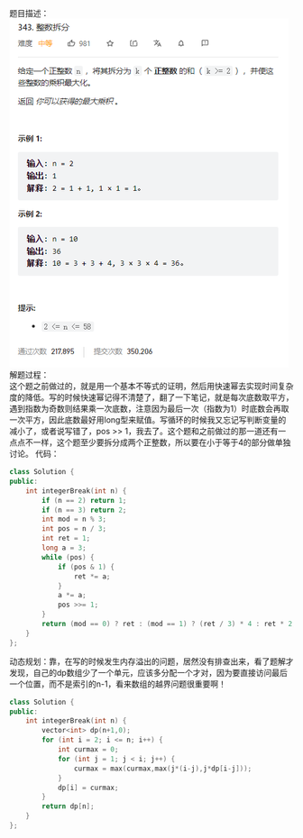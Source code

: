 题目描述： 
![image](/algorithmn/dynamic_programming/image/image7.png)  
解题过程：  
这个题之前做过的，就是用一个基本不等式的证明，然后用快速幂去实现时间复杂度的降低。写的时候快速幂记得不清楚了，翻了一下笔记，就是每次底数取平方，遇到指数为奇数则结果乘一次底数，注意因为最后一次（指数为1）时底数会再取一次平方，因此底数最好用long型来赋值。写循环的时候我又忘记写判断变量的减小了，或者说写错了，pos >> 1，我去了。这个题和之前做过的那一道还有一点点不一样，这个题至少要拆分成两个正整数，所以要在小于等于4的部分做单独讨论。 
代码：　  
```cpp
class Solution {
public:
    int integerBreak(int n) {
        if (n == 2) return 1;
        if (n == 3) return 2;
        int mod = n % 3;
        int pos = n / 3;
        int ret = 1;
        long a = 3;
        while (pos) {
            if (pos & 1) {
                ret *= a;
            }
            a *= a;
            pos >>= 1;
        }
        return (mod == 0) ? ret : (mod == 1) ? (ret / 3) * 4 : ret * 2;
    }
};
```  
动态规划：靠，在写的时候发生内存溢出的问题，居然没有排查出来，看了题解才发现，自己的dp数组少了一个单元，应该多分配一个才对，因为要直接访问最后一个位置，而不是索引的n-1，看来数组的越界问题很重要啊！  
```cpp
class Solution {
public:
    int integerBreak(int n) {
        vector<int> dp(n+1,0);
        for (int i = 2; i <= n; i++) {
            int curmax = 0;
            for (int j = 1; j < i; j++) {
                curmax = max(curmax,max(j*(i-j),j*dp[i-j])); 
            }
            dp[i] = curmax;
        }
        return dp[n];
    }
};
```